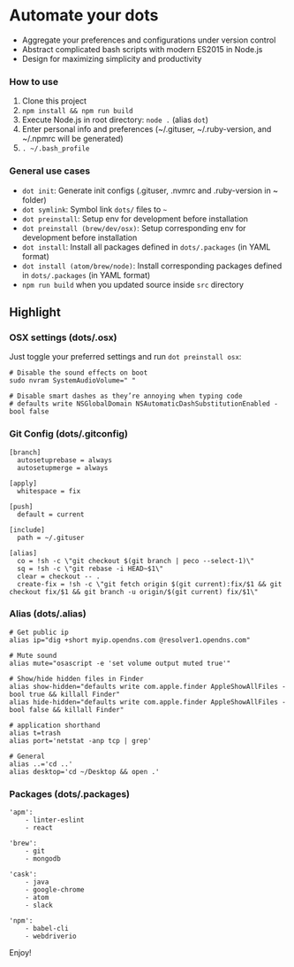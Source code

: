 # Automate your dots

- Aggregate your preferences and configurations under version control
- Abstract complicated bash scripts with modern ES2015 in Node.js
- Design for maximizing simplicity and productivity

###  How to use

1. Clone this project
2. `npm install && npm run build`
3. Execute Node.js in root directory: `node .` (alias `dot`)
4. Enter personal info and preferences (~/.gituser, ~/.ruby-version, and ~/.npmrc will be generated)
5. `. ~/.bash_profile`

### General use cases

- `dot init`: Generate init configs (.gituser, .nvmrc and .ruby-version in ~ folder)
- `dot symlink`: Symbol link `dots/` files to `~`
- `dot preinstall`: Setup env for development before installation
- `dot preinstall (brew/dev/osx)`: Setup corresponding env for development before installation
- `dot install`: Install all packages defined in `dots/.packages` (in YAML format)
- `dot install (atom/brew/node)`: Install corresponding packages defined in `dots/.packages` (in YAML format)
- `npm run build` when you updated source inside `src` directory

## Highlight

### OSX settings (dots/.osx)

Just toggle your preferred settings and run `dot preinstall osx`:

	# Disable the sound effects on boot
	sudo nvram SystemAudioVolume=" "

	# Disable smart dashes as they’re annoying when typing code
	# defaults write NSGlobalDomain NSAutomaticDashSubstitutionEnabled -bool false

### Git Config (dots/.gitconfig)

	[branch]
	  autosetuprebase = always
	  autosetupmerge = always

	[apply]
	  whitespace = fix

    [push]
	  default = current

	[include]
   	  path = ~/.gituser

	[alias]
	  co = !sh -c \"git checkout $(git branch | peco --select-1)\"
   	  sq = !sh -c \"git rebase -i HEAD~$1\"
 	  clear = checkout -- .
      create-fix = !sh -c \"git fetch origin $(git current):fix/$1 && git checkout fix/$1 && git branch -u origin/$(git current) fix/$1\"

### Alias (dots/.alias)

	# Get public ip
	alias ip="dig +short myip.opendns.com @resolver1.opendns.com"

    # Mute sound
	alias mute="osascript -e 'set volume output muted true'"

	# Show/hide hidden files in Finder
	alias show-hidden="defaults write com.apple.finder AppleShowAllFiles -bool true && killall Finder"
	alias hide-hidden="defaults write com.apple.finder AppleShowAllFiles -bool false && killall Finder"

	# application shorthand
	alias t=trash
	alias port='netstat -anp tcp | grep'

	# General
	alias ..='cd ..'
	alias desktop='cd ~/Desktop && open .'

### Packages (dots/.packages)

    'apm':
	    - linter-eslint
	    - react
	
	'brew':
		- git
		- mongodb
	
	'cask':
		- java
		- google-chrome
		- atom
		- slack
	
	'npm':
		- babel-cli
		- webdriverio

Enjoy!
